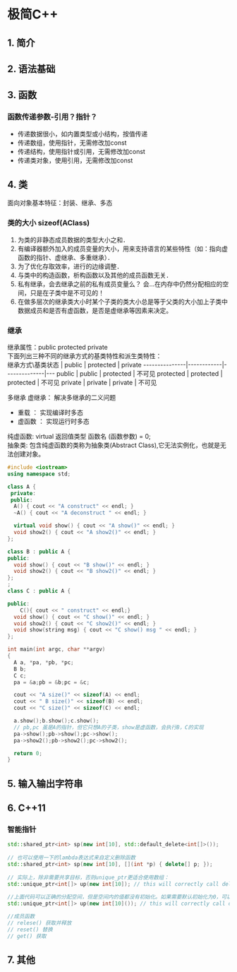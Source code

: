 # 极简C++

## 1. 简介

## 2. 语法基础

## 3. 函数

### 函数传递参数-引用？指针？
- 传递数据很小，如内置类型或小结构，按值传递
- 传递数组，使用指针，无需修改加const
- 传递结构，使用指针或引用，无需修改加const
- 传递类对象，使用引用，无需修改加const

## 4. 类
  面向对象基本特征：封装、继承、多态

### 类的大小 sizeof(AClass)  
1. 为类的非静态成员数据的类型大小之和．
2. 有编译器额外加入的成员变量的大小，用来支持语言的某些特性（如：指向虚函数的指针、虚继承、多重继承）．
3. 为了优化存取效率，进行的边缘调整．
4. 与类中的构造函数，析构函数以及其他的成员函数无关．
5. 私有继承，会去继承之前的私有成员变量么？ 会...在内存中仍然分配相应的空间，只是在子类中是不可见的！
6. 在做多层次的继承类大小时某个子类的类大小总是等于父类的大小加上子类中数据成员和是否有虚函数，是否是虚继承等因素来决定。

### 继承

  继承属性：public protected private  
  下面列出三种不同的继承方式的基类特性和派生类特性：  
继承方式\基类状态 | public     |  protected   |    private
---------------|------------|--------------|---
public         | public     |  protected   |    不可见
protected      | protected  |  protected   |    不可见 
private        | private    |  private     |    不可见 

  多继承
  虚继承： 解决多继承的二义问题

- 重载 ： 实现编译时多态
- 虚函数 ： 实现运行时多态

纯虚函数: virtual 返回值类型 函数名 (函数参数) = 0;  
抽象类: 包含纯虚函数的类称为抽象类(Abstract Class),它无法实例化，也就是无法创建对象。  

```c++
#include <iostream>
using namespace std;

class A {
 private:
 public:
  A() { cout << "A construct" << endl; }
  ~A() { cout << "A deconstruct " << endl; }

  virtual void show() { cout << "A show()" << endl; }
  void show2() { cout << "A show2()" << endl; }
};

class B : public A {
public:
  void show() { cout << "B show()" << endl; }
  void show2() { cout << "B show2()" << endl; }
};
;
class C : public A {

public:
	C(){ cout << " construct" << endl;}
  void show() { cout << "C show()" << endl; }
  void show2() { cout << "C show2()" << endl; }
  void show(string msg) { cout << "C show() msg " << endl; }
};

int main(int argc, char **argv)
{
  A a, *pa, *pb, *pc;
  B b;
  C c;
  pa = &a;pb = &b;pc = &c;

  cout << "A size()" << sizeof(A) << endl;
  cout << " B size()" << sizeof(B) << endl;
  cout << "C size()" << sizeof(C) << endl;

  a.show();b.show();c.show();
  // pb,pc 虽是A的指针，但它只想A的子类，show是虚函数，会执行B，C的实现
  pa->show();pb->show();pc->show();
  pa->show2();pb->show2();pc->show2();

  return 0;
}
```

## 5. 输入输出字符串

## 6. C++11

### 智能指针

```c++
std::shared_ptr<int> sp(new int[10], std::default_delete<int[]>());
 
// 也可以使用一下的lambda表达式来自定义删除函数 
std::shared_ptr<int> sp(new int[10], [](int *p) { delete[] p; });
 
// 实际上，除非需要共享目标，否则unique_ptr更适合使用数组： 
std::unique_ptr<int[]> up(new int[10]); // this will correctly call delete[]
 
//上面代码可以正确的分配空间，但是空间内的值都没有初始化。如果需要默认初始化为0，可以使用下面的代码： 
std::unique_ptr<int[]> up(new int[10]()); // this will correctly call delete[]  初始化为0

//成员函数
// relese() 获取并释放
// reset() 替换
// get() 获取
```

## 7. 其他
